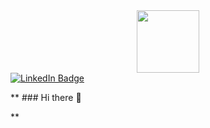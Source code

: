 
<div id="header" align="center">
  <img src="https://encrypted-tbn0.gstatic.com/images?q=tbn:ANd9GcTPVw8kQmyeJzUPlmduUzRqlFsKKlYA-eAgCzZtz1V7_v6abNwQKsWWE84zEs_A1lPcBmw&usqp=CAU" width="100" height="100"/>
</div>
<div id="badges">
  <a href="your-linkedin-URL">
    <img src="https://img.shields.io/badge/LinkedIn-blue?style=for-the-badge&logo=linkedin&logoColor=white" alt="LinkedIn Badge"/>
  </a>
</div>

** ### Hi there 👋

<!--
**Sanjay-272002/Sanjay-272002** is a ✨ _special_ ✨ repository because its `README.md` (this file) appears on your GitHub profile.

Here are some ideas to get you started:

- 🔭 I’m currently working on ...
- 🌱 I’m currently learning ...
- 👯 I’m looking to collaborate on ...
- 🤔 I’m looking for help with ...
- 💬 Ask me about ...
- 📫 How to reach me: ...
- 😄 Pronouns: ...
- ⚡ Fun fact: ...
--> **
